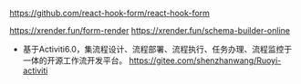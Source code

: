 https://github.com/react-hook-form/react-hook-form

https://xrender.fun/form-render
https://xrender.fun/schema-builder-online

- 基于Activiti6.0，集流程设计、流程部署、流程执行、任务办理、流程监控于一体的开源工作流开发平台。
https://gitee.com/shenzhanwang/Ruoyi-activiti
